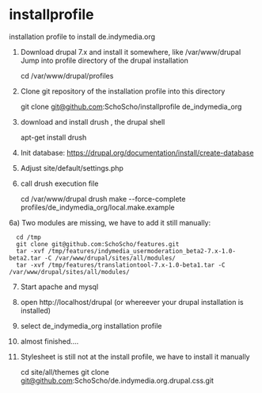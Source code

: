 installprofile
==============

installation profile to install de.indymedia.org

1) Download drupal 7.x and install it somewhere, like /var/www/drupal
Jump into profile directory of the drupal installation 

      cd /var/www/drupal/profiles
  
2) Clone git repository of the installation profile into this directory

    git clone git@github.com:SchoScho/installprofile de_indymedia_org
    
3) download and install drush , the drupal shell

    apt-get install drush

4) Init database: https://drupal.org/documentation/install/create-database

5) Adjust site/default/settings.php

6) call drush execution file

    cd /var/www/drupal
    drush make --force-complete profiles/de_indymedia_org/local.make.example
    
6a) Two modules are missing, we have to add it still manually:

      cd /tmp
      git clone git@github.com:SchoScho/features.git 
      tar -xvf /tmp/features/indymedia_usermoderation_beta2-7.x-1.0-beta2.tar -C /var/www/drupal/sites/all/modules/
      tar -xvf /tmp/features/translationtool-7.x-1.0-beta1.tar -C /var/www/drupal/sites/all/modules/

7) Start apache and mysql

8) open http://localhost/drupal (or whereever your drupal installation is installed)

9) select de_indymedia_org installation profile

10) almost finished....

11) Stylesheet is still not at the install profile, we have to install it manually 

      cd site/all/themes
      git clone git@github.com:SchoScho/de.indymedia.org.drupal.css.git
